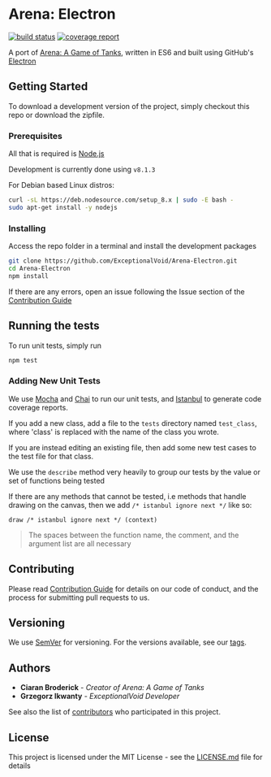 # Arena: Electron

[![build status](https://git.exceptionalvoid.com/ExceptionalVoid/Arena-Electron/badges/master/build.svg)](https://git.exceptionalvoid.com/ExceptionalVoid/Arena-Electron/commits/master)
[![coverage report](https://git.exceptionalvoid.com/ExceptionalVoid/Arena-Electron/badges/master/coverage.svg)](https://git.exceptionalvoid.com/ExceptionalVoid/Arena-Electron/commits/master)

A port of [Arena: A Game of Tanks](https://github.com/ExceptionalVoid/Arena), written in ES6 and built using GitHub's [Electron](https://electron.atom.io/)

## Getting Started

To download a development version of the project, simply checkout this repo or download the zipfile.

### Prerequisites

All that is required is [Node.js](https://nodejs.org/en/download/)

Development is currently done using `v8.1.3`

For Debian based Linux distros:

```bash
curl -sL https://deb.nodesource.com/setup_8.x | sudo -E bash -
sudo apt-get install -y nodejs
```

### Installing

Access the repo folder in a terminal and install the development packages

```bash
git clone https://github.com/ExceptionalVoid/Arena-Electron.git
cd Arena-Electron
npm install
```

If there are any errors, open an issue following the Issue section of the [Contribution Guide](CONTRIBUTION.md)

## Running the tests

To run unit tests, simply run

```bash
npm test
```

### Adding New Unit Tests

We use [Mocha](https://mochajs.org/) and [Chai](http://chaijs.com/) to run our unit tests, and [Istanbul](https://github.com/gotwarlost/istanbul) to generate code coverage reports.

If you add a new class, add a file to the `tests` directory named `test_class`, where 'class' is replaced with the name of the class you wrote.

If you are instead editing an existing file, then add some new test cases to the test file for that class.

We use the `describe` method very heavily to group our tests by the value or set of functions being tested

If there are any methods that cannot be tested, i.e methods that handle drawing on the canvas, then we add `/* istanbul ignore next */` like so:
```
draw /* istanbul ignore next */ (context)
```

> The spaces between the function name, the comment, and the argument list are all necessary

## Contributing

Please read [Contribution Guide](CONTRIBUTION.md) for details on our code of conduct, and the process for submitting pull requests to us.

## Versioning

We use [SemVer](http://semver.org/) for versioning. For the versions available, see our [tags](https://github.com/ExceptionalVoid/Arena-Electron/tags).

## Authors

* **Ciaran Broderick** - *Creator of Arena: A Game of Tanks*
* **Grzegorz Ikwanty** - *ExceptionalVoid Developer*

See also the list of [contributors](https://github.com/ExceptionalVoid/Arena-Electron/contributors) who participated in this project.

## License

This project is licensed under the MIT License - see the [LICENSE.md](LICENSE.md) file for details
